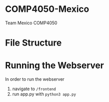 # COMP4050-Mexico
Team Mexico COMP4050

# File Structure


# Running the Webserver
In order to run the webserver
1. navigate to `/frontend`
2. run app.py with `python3 app.py`